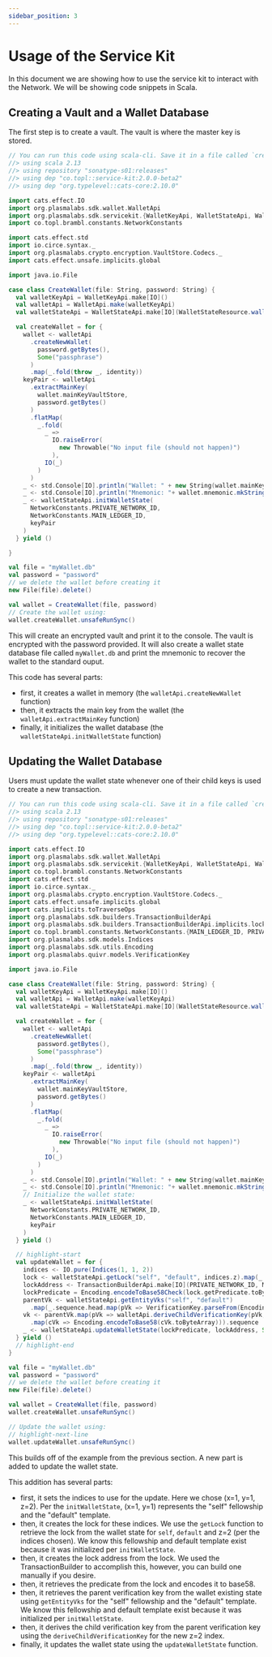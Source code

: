 ```yaml
---
sidebar_position: 3
---
```


# Usage of the Service Kit

In this document we are showing how to use the service kit to interact with the
 Network. We will be showing code snippets in Scala.

## Creating a Vault and a Wallet Database

The first step is to create a vault. The vault is where the master key is stored.

```scala
// You can run this code using scala-cli. Save it in a file called `create-vault.sc` and run it with `scala-cli create-vault.sc`
//> using scala 2.13
//> using repository "sonatype-s01:releases"
//> using dep "co.topl::service-kit:2.0.0-beta2"
//> using dep "org.typelevel::cats-core:2.10.0"

import cats.effect.IO
import org.plasmalabs.sdk.wallet.WalletApi
import org.plasmalabs.sdk.servicekit.{WalletKeyApi, WalletStateApi, WalletStateResource}
import co.topl.brambl.constants.NetworkConstants

import cats.effect.std
import io.circe.syntax._
import org.plasmalabs.crypto.encryption.VaultStore.Codecs._
import cats.effect.unsafe.implicits.global

import java.io.File

case class CreateWallet(file: String, password: String) {
  val walletKeyApi = WalletKeyApi.make[IO]()
  val walletApi = WalletApi.make(walletKeyApi)
  val walletStateApi = WalletStateApi.make[IO](WalletStateResource.walletResource(file), walletApi)

  val createWallet = for {
    wallet <- walletApi
      .createNewWallet(
        password.getBytes(),
        Some("passphrase")
      )
      .map(_.fold(throw _, identity))
    keyPair <- walletApi
      .extractMainKey(
        wallet.mainKeyVaultStore,
        password.getBytes()
      )
      .flatMap(
        _.fold(
          _ =>
            IO.raiseError(
              new Throwable("No input file (should not happen)")
            ),
          IO(_)
        )
      )
    _ <- std.Console[IO].println("Wallet: " + new String(wallet.mainKeyVaultStore.asJson.noSpaces))
    _ <- std.Console[IO].println("Mnemonic: "+ wallet.mnemonic.mkString(","))
    _ <- walletStateApi.initWalletState(
      NetworkConstants.PRIVATE_NETWORK_ID,
      NetworkConstants.MAIN_LEDGER_ID,
      keyPair
    )
  } yield ()

}

val file = "myWallet.db"
val password = "password"
// we delete the wallet before creating it
new File(file).delete()

val wallet = CreateWallet(file, password)
// Create the wallet using:
wallet.createWallet.unsafeRunSync()
```

This will create an encrypted vault and print it to the console. The vault is
encrypted with the password provided. It will also create a wallet state database
file called `myWallet.db` and print the mnemonic to recover the wallet to the
standard ouput.

This code has several parts:

- first, it creates a wallet in memory (the `walletApi.createNewWallet` function)
- then, it extracts the main key from the wallet (the `walletApi.extractMainKey` function)
- finally, it initializes the wallet database (the `walletStateApi.initWalletState` function)

## Updating the Wallet Database

Users must update the wallet state whenever one of their child keys is used to create a new transaction.

```scala
// You can run this code using scala-cli. Save it in a file called `create-vault.sc` and run it with `scala-cli create-vault.sc`
//> using scala 2.13
//> using repository "sonatype-s01:releases"
//> using dep "co.topl::service-kit:2.0.0-beta2"
//> using dep "org.typelevel::cats-core:2.10.0"

import cats.effect.IO
import org.plasmalabs.sdk.wallet.WalletApi
import org.plasmalabs.sdk.servicekit.{WalletKeyApi, WalletStateApi, WalletStateResource}
import co.topl.brambl.constants.NetworkConstants
import cats.effect.std
import io.circe.syntax._
import org.plasmalabs.crypto.encryption.VaultStore.Codecs._
import cats.effect.unsafe.implicits.global
import cats.implicits.toTraverseOps
import org.plasmalabs.sdk.builders.TransactionBuilderApi
import org.plasmalabs.sdk.builders.TransactionBuilderApi.implicits.lockAddressOps
import co.topl.brambl.constants.NetworkConstants.{MAIN_LEDGER_ID, PRIVATE_NETWORK_ID}
import org.plasmalabs.sdk.models.Indices
import org.plasmalabs.sdk.utils.Encoding
import org.plasmalabs.quivr.models.VerificationKey

import java.io.File

case class CreateWallet(file: String, password: String) {
  val walletKeyApi = WalletKeyApi.make[IO]()
  val walletApi = WalletApi.make(walletKeyApi)
  val walletStateApi = WalletStateApi.make[IO](WalletStateResource.walletResource(file), walletApi)

  val createWallet = for {
    wallet <- walletApi
      .createNewWallet(
        password.getBytes(),
        Some("passphrase")
      )
      .map(_.fold(throw _, identity))
    keyPair <- walletApi
      .extractMainKey(
        wallet.mainKeyVaultStore,
        password.getBytes()
      )
      .flatMap(
        _.fold(
          _ =>
            IO.raiseError(
              new Throwable("No input file (should not happen)")
            ),
          IO(_)
        )
      )
    _ <- std.Console[IO].println("Wallet: " + new String(wallet.mainKeyVaultStore.asJson.noSpaces))
    _ <- std.Console[IO].println("Mnemonic: "+ wallet.mnemonic.mkString(","))
    // Initialize the wallet state:
    _ <- walletStateApi.initWalletState(
      NetworkConstants.PRIVATE_NETWORK_ID,
      NetworkConstants.MAIN_LEDGER_ID,
      keyPair
    )
  } yield ()

  // highlight-start
  val updateWallet = for {
    indices <- IO.pure(Indices(1, 1, 2))
    lock <- walletStateApi.getLock("self", "default", indices.z).map(_.get)
    lockAddress <- TransactionBuilderApi.make[IO](PRIVATE_NETWORK_ID, MAIN_LEDGER_ID).lockAddress(lock).map(_.toBase58())
    lockPredicate = Encoding.encodeToBase58Check(lock.getPredicate.toByteArray)
    parentVk <- walletStateApi.getEntityVks("self", "default")
      .map(_.sequence.head.map(pVk => VerificationKey.parseFrom(Encoding.decodeFromBase58(pVk).toOption.get)))
    vk <- parentVk.map(pVk => walletApi.deriveChildVerificationKey(pVk, indices.z)
      .map(cVk => Encoding.encodeToBase58(cVk.toByteArray))).sequence
    _ <- walletStateApi.updateWalletState(lockPredicate, lockAddress, Some("ExtendedEd25519"), vk, indices)
  } yield ()
  // highlight-end
}

val file = "myWallet.db"
val password = "password"
// we delete the wallet before creating it
new File(file).delete()

val wallet = CreateWallet(file, password)
wallet.createWallet.unsafeRunSync()

// Update the wallet using:
// highlight-next-line
wallet.updateWallet.unsafeRunSync()
```

This builds off of the example from the previous section. A new part is added to update the wallet state.

This addition has several parts:
- first, it sets the indices to use for the update. Here we chose (x=1, y=1, z=2). Per the `initWalletState`, (x=1, y=1) represents
the "self" fellowship and the "default" template.
- then, it creates the lock for these indices. We use the `getLock` function to retrieve the lock from the wallet state 
for `self`, `default` and z=2 (per the indices chosen). We know this fellowship and default template exist because it was 
initialized per `initWalletState`.
- then, it creates the lock address from the lock. We used the TransactionBuilder to accomplish this, however, you can 
build one manually if you desire.
- then, it retrieves the predicate from the lock and encodes it to base58.
- then, it retrieves the parent verification key from the wallet existing state using `getEntityVks` for the "self" 
fellowship and the "default" template. We know this fellowship and default template exist because it was
initialized per `initWalletState`. 
- then, it derives the child verification key from the parent verification key using the `deriveChildVerificationKey` for 
the new z=2 index.
- finally, it updates the wallet state using the `updateWalletState` function.